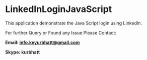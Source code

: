 # LinkedInLoginJavaScript

This application demonstrate the Java Script login using LinkedIn.

For further Query or Found any Issue Please Contact:

**Email: info.keyurbhatt@gmail.com**

**Skype: kurbhatt**

